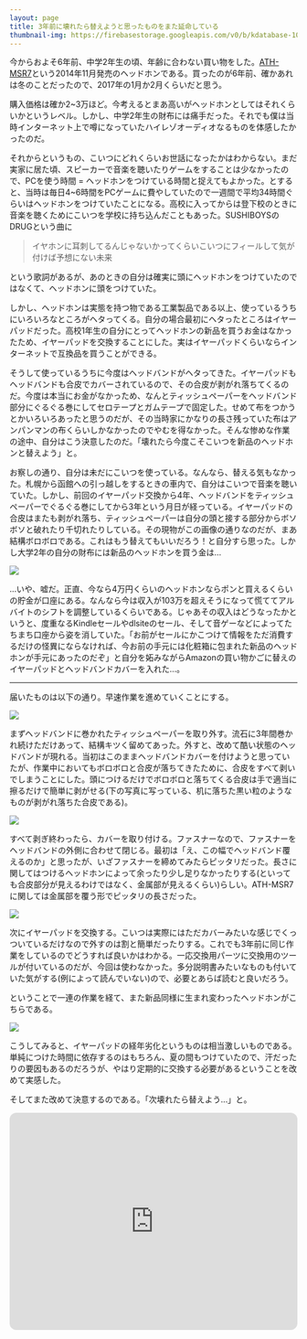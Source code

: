 ```yaml
---
layout: page
title: 3年前に壊れたら替えようと思ったものをまた延命している
thumbnail-img: https://firebasestorage.googleapis.com/v0/b/kdatabase-1088a.appspot.com/o/2023-11-09-3b7815%2FIMG_3835.JPG?alt=media
---
```


今からおよそ6年前、中学2年生の頃、年齢に合わない買い物をした。[ATH-MSR7](https://www.audio-technica.co.jp/product/ATH-MSR7)という2014年11月発売のヘッドホンである。買ったのが6年前、確かあれは冬のことだったので、2017年の1月か2月くらいだと思う。

購入価格は確か2~3万ほど。今考えるとまあ高いがヘッドホンとしてはそれくらいかというレベル。しかし、中学2年生の財布には痛手だった。それでも僕は当時インターネット上で噂になっていたハイレゾオーディオなるものを体感したかったのだ。

それからというもの、こいつにどれくらいお世話になったかはわからない。まだ実家に居た頃、スピーカーで音楽を聴いたりゲームをすることは少なかったので、PCを使う時間 = ヘッドホンをつけている時間と捉えてもよかった。とすると、当時は毎日4~6時間をPCゲームに費やしていたので一週間で平均34時間ぐらいはヘッドホンをつけていたことになる。高校に入ってからは登下校のときに音楽を聴くためにこいつを学校に持ち込んだこともあった。SUSHIBOYSのDRUGという曲に

> イヤホンに耳刺してるんじゃないかってくらいこいつにフィールして気が付けば予想にない未来

という歌詞があるが、あのときの自分は確実に頭にヘッドホンをつけていたのではなくて、ヘッドホンに頭をつけていた。

しかし、ヘッドホンは実態を持つ物である工業製品である以上、使っているうちにいろいろなところがヘタってくる。自分の場合最初にヘタったところはイヤーパッドだった。高校1年生の自分にとってヘッドホンの新品を買うお金はなかったため、イヤーパッドを交換することにした。実はイヤーパッドくらいならインターネットで互換品を買うことができる。

そうして使っているうちに今度はヘッドバンドがヘタってきた。イヤーパッドもヘッドバンドも合皮でカバーされているので、その合皮が剥がれ落ちてくるのだ。今度は本当にお金がなかっため、なんとティッシュペーパーをヘッドバンド部分にぐるぐる巻にしてセロテープとガムテープで固定した。せめて布をつかうとかいろいろあったと思うのだが、その当時家にかなりの長さ残っていた布はアンパンマンの布くらいしかなかったのでやむを得なかった。そんな惨めな作業の途中、自分はこう決意したのだ。「壊れたら今度こそこいつを新品のヘッドホンと替えよう」と。

お察しの通り、自分は未だにこいつを使っている。なんなら、替える気もなかった。札幌から函館への引っ越しをするときの車内で、自分はこいつで音楽を聴いていた。しかし、前回のイヤーパッド交換から4年、ヘッドバンドをティッシュペーパーでぐるぐる巻にしてから3年という月日が経っている。イヤーパッドの合皮はまたも剥がれ落ち、ティッシュペーパーは自分の頭と接する部分からボソボソと破れたり千切れたりしている。その現物がこの画像の通りなのだが、まあ結構ボロボロである。これはもう替えてもいいだろう！と自分すら思った。しかし大学2年の自分の財布には新品のヘッドホンを買う金は…

![](https://firebasestorage.googleapis.com/v0/b/kdatabase-1088a.appspot.com/o/2023-11-09-3b7815%2FIMG_3835.JPG?alt=media)

…いや、嘘だ。正直、今なら4万円くらいのヘッドホンならポンと買えるくらいの貯金が口座にある。なんなら今は収入が103万を超えそうになって慌ててアルバイトのシフトを調整しているくらいである。じゃあその収入はどうなったかというと、度重なるKindleセールやdlsiteのセール、そして音ゲーなどによってたちまち口座から姿を消していた。「お前がセールにかこつけて情報をただ消費するだけの怪異にならなければ、今お前の手元には化粧箱に包まれた新品のヘッドホンが手元にあったのだぞ」と自分を妬みながらAmazonの買い物かごに替えのイヤーパッドとヘッドバンドカバーを入れた…。

---

届いたものは以下の通り。早速作業を進めていくことにする。

![](https://firebasestorage.googleapis.com/v0/b/kdatabase-1088a.appspot.com/o/2023-11-09-3b7815%2FIMG_3836.JPG?alt=media)


まずヘッドバンドに巻かれたティッシュペーパーを取り外す。流石に3年間巻かれ続けただけあって、結構キツく留めてあった。外すと、改めて酷い状態のヘッドバンドが現れる。当初はこのままヘッドバンドカバーを付けようと思っていたが、作業中においてもボロボロと合皮が落ちてきたために、合皮をすべて剥いでしまうことにした。頭につけるだけでボロボロと落ちてくる合皮は手で適当に擦るだけで簡単に剥がせる(下の写真に写っている、机に落ちた黒い粒のようなものが剥がれ落ちた合皮である)。

![](https://firebasestorage.googleapis.com/v0/b/kdatabase-1088a.appspot.com/o/2023-11-09-3b7815%2FIMG_3837.JPG?alt=media)


すべて剥ぎ終わったら、カバーを取り付ける。ファスナーなので、ファスナーをヘッドバンドの外側に合わせて閉じる。最初は「え、この幅でヘッドバンド覆えるのか」と思ったが、いざファスナーを締めてみたらピッタリだった。長さに関してはつけるヘッドホンによって余ったり少し足りなかったりする(といっても合皮部分が見えるわけではなく、金属部が見えるくらい)らしい。ATH-MSR7に関しては金属部を覆う形でピッタリの長さだった。

![](https://firebasestorage.googleapis.com/v0/b/kdatabase-1088a.appspot.com/o/2023-11-09-3b7815%2FIMG_3838.JPG?alt=media)

次にイヤーパッドを交換する。こいつは実際にはただカバーみたいな感じでくっついているだけなので外すのは割と簡単だったりする。これでも3年前に同じ作業をしているのでどうすれば良いかはわかる。一応交換用パーツに交換用のツールが付いているのだが、今回は使わなかった。多分説明書みたいなものも付いていた気がする(例によって読んでいない)ので、必要とあらば読むと良いだろう。

ということで一連の作業を経て、また新品同様に生まれ変わったヘッドホンがこちらである。

![](https://firebasestorage.googleapis.com/v0/b/kdatabase-1088a.appspot.com/o/2023-11-09-3b7815%2FIMG_3841.JPG?alt=media)

こうしてみると、イヤーパッドの経年劣化というものは相当激しいものである。単純につけた時間に依存するのはもちろん、夏の間もつけていたので、汗だったりの要因もあるのだろうが、やはり定期的に交換する必要があるということを改めて実感した。

そしてまた改めて決意するのである。「次壊れたら替えよう…」と。

<iframe style="border-radius:12px" src="https://open.spotify.com/embed/track/1yGt5Tdjd1YJ2VJFzidqrP?utm_source=generator" width="100%" height="380" frameBorder="0" allowfullscreen="" allow="autoplay; clipboard-write; encrypted-media; fullscreen; picture-in-picture"></iframe>
